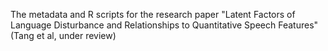 The metadata and R scripts for the research paper "Latent Factors of Language Disturbance and Relationships to Quantitative Speech Features" (Tang et al, under review)
